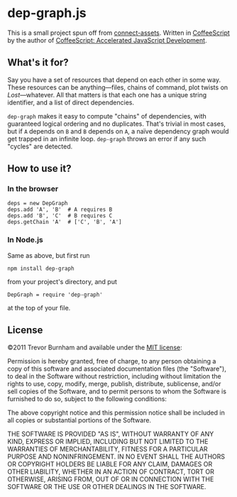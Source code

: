 # dep-graph.js

This is a small project spun off from [connect-assets](http://github.com/TrevorBurnham/connect-assets). Written in [CoffeeScript](coffeescript.org) by the author of [CoffeeScript: Accelerated JavaScript Development](http://pragprog.com/book/tbcoffee/coffeescript).

## What's it for?

Say you have a set of resources that depend on each other in some way. These resources can be anything—files, chains of command, plot twists on *Lost*—whatever. All that matters is that each one has a unique string identifier, and a list of direct dependencies.

`dep-graph` makes it easy to compute "chains" of dependencies, with guaranteed logical ordering and no duplicates. That's trivial in most cases, but if `A` depends on `B` and `B` depends on `A`, a naïve dependency graph would get trapped in an infinite loop. `dep-graph` throws an error if any such "cycles" are detected.

## How to use it?

### In the browser

    deps = new DepGraph
    deps.add 'A', 'B'  # A requires B
    deps.add 'B', 'C'  # B requires C
    deps.getChain 'A'  # ['C', 'B', 'A']

### In Node.js

Same as above, but first run

    npm install dep-graph

from your project's directory, and put

    DepGraph = require 'dep-graph'

at the top of your file.

## License

©2011 Trevor Burnham and available under the [MIT license](http://www.opensource.org/licenses/mit-license.php):

Permission is hereby granted, free of charge, to any person obtaining a copy of this software and associated documentation files (the "Software"), to deal in the Software without restriction, including without limitation the rights to use, copy, modify, merge, publish, distribute, sublicense, and/or sell copies of the Software, and to permit persons to whom the Software is furnished to do so, subject to the following conditions:

The above copyright notice and this permission notice shall be included in all copies or substantial portions of the Software.

THE SOFTWARE IS PROVIDED "AS IS", WITHOUT WARRANTY OF ANY KIND, EXPRESS OR IMPLIED, INCLUDING BUT NOT LIMITED TO THE WARRANTIES OF MERCHANTABILITY, FITNESS FOR A PARTICULAR PURPOSE AND NONINFRINGEMENT. IN NO EVENT SHALL THE AUTHORS OR COPYRIGHT HOLDERS BE LIABLE FOR ANY CLAIM, DAMAGES OR OTHER LIABILITY, WHETHER IN AN ACTION OF CONTRACT, TORT OR OTHERWISE, ARISING FROM, OUT OF OR IN CONNECTION WITH THE SOFTWARE OR THE USE OR OTHER DEALINGS IN THE SOFTWARE.